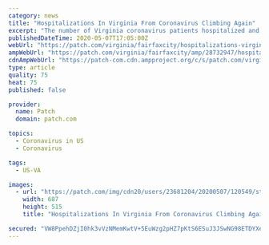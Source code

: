 ```yaml
---
category: news
title: "Hospitalizations In Virginia From Coronavirus Climbing Again"
excerpt: "The number of Virginia coronavirus patients hospitalized and on ventilators has increased since Tuesday, according to the latest data."
publishedDateTime: 2020-05-07T17:05:00Z
webUrl: "https://patch.com/virginia/fairfaxcity/hospitalizations-virginia-coronavirus-climbing-again"
ampWebUrl: "https://patch.com/virginia/fairfaxcity/amp/28732947/hospitalizations-virginia-coronavirus-climbing-again"
cdnAmpWebUrl: "https://patch-com.cdn.ampproject.org/c/s/patch.com/virginia/fairfaxcity/amp/28732947/hospitalizations-virginia-coronavirus-climbing-again"
type: article
quality: 75
heat: 75
published: false

provider:
  name: Patch
  domain: patch.com

topics:
  - Coronavirus in US
  - Coronavirus

tags:
  - US-VA

images:
  - url: "https://patch.com/img/cdn20/users/23681204/20200507/120549/styles/patch_image/public/coronavirus-test-swab___07120419554.jpg?width=984"
    width: 687
    height: 515
    title: "Hospitalizations In Virginia From Coronavirus Climbing Again"

secured: "VW8PpehDZjI0hk3vVzNMemKwtV+5EuWzg2pHZ7pKtS6ESuJ3JSwNG98ETDYXebb0mu0wBh1Ro7eKjGkCHsqQ9S47plLGfMRfN0pdDVLq+qbfnXmU3aiSoscEkoyGrcCO7sqELHHE4qselzOmE8BROIK8p7zOSDeUdH1DXQ+LxllGRk2ixOBR3Y4PCET6KnQ6rCEfrD+2nyrxZ/xB+ombjPtMM2fHgLRF/yUCVxNuLGHh6kT/qTjYQbjuB+UwqOniRun4GWU3DBi1UXcW+nA0lxhQaSh97BfEyAGYGU+23YjHBDmByP+mk18bb1AqElSlIkNzSoOViJL2qd8wVY63uE2MsbXoerXUWJ0m78Skm0p+K35vYxr15yN21HAiWmal1PDtTX8vUALig+2fDPLRL83KTxCA44Xhn0ejKvf8yui35X1QobH/geik2ZHD5+snK2DLJLzXrXwPhjQ9PHBq9wSCGDH3fCxom07+cWy7p60=;dWHMkC4fohZquQuXHYqhGA=="
---
```


